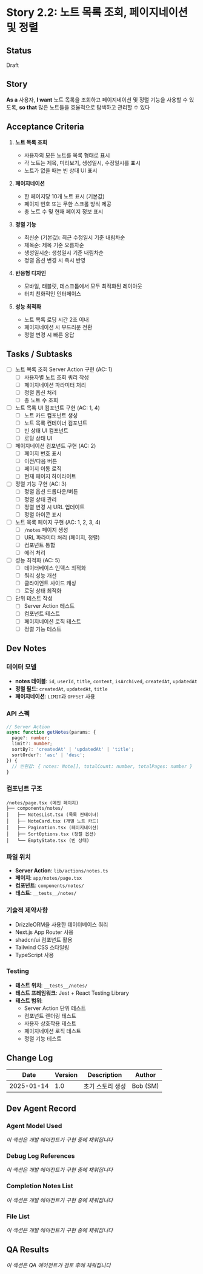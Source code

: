 # Story 2.2: 노트 목록 조회, 페이지네이션 및 정렬

## Status
Draft

## Story
**As a** 사용자,
**I want** 노트 목록을 조회하고 페이지네이션 및 정렬 기능을 사용할 수 있도록,
**so that** 많은 노트들을 효율적으로 탐색하고 관리할 수 있다

## Acceptance Criteria

1. **노트 목록 조회**
   - 사용자의 모든 노트를 목록 형태로 표시
   - 각 노트는 제목, 미리보기, 생성일시, 수정일시를 표시
   - 노트가 없을 때는 빈 상태 UI 표시

2. **페이지네이션**
   - 한 페이지당 10개 노트 표시 (기본값)
   - 페이지 번호 또는 무한 스크롤 방식 제공
   - 총 노트 수 및 현재 페이지 정보 표시

3. **정렬 기능**
   - 최신순 (기본값): 최근 수정일시 기준 내림차순
   - 제목순: 제목 기준 오름차순
   - 생성일시순: 생성일시 기준 내림차순
   - 정렬 옵션 변경 시 즉시 반영

4. **반응형 디자인**
   - 모바일, 태블릿, 데스크톱에서 모두 최적화된 레이아웃
   - 터치 친화적인 인터페이스

5. **성능 최적화**
   - 노트 목록 로딩 시간 2초 이내
   - 페이지네이션 시 부드러운 전환
   - 정렬 변경 시 빠른 응답

## Tasks / Subtasks

- [ ] 노트 목록 조회 Server Action 구현 (AC: 1)
  - [ ] 사용자별 노트 조회 쿼리 작성
  - [ ] 페이지네이션 파라미터 처리
  - [ ] 정렬 옵션 처리
  - [ ] 총 노트 수 조회

- [ ] 노트 목록 UI 컴포넌트 구현 (AC: 1, 4)
  - [ ] 노트 카드 컴포넌트 생성
  - [ ] 노트 목록 컨테이너 컴포넌트
  - [ ] 빈 상태 UI 컴포넌트
  - [ ] 로딩 상태 UI

- [ ] 페이지네이션 컴포넌트 구현 (AC: 2)
  - [ ] 페이지 번호 표시
  - [ ] 이전/다음 버튼
  - [ ] 페이지 이동 로직
  - [ ] 현재 페이지 하이라이트

- [ ] 정렬 기능 구현 (AC: 3)
  - [ ] 정렬 옵션 드롭다운/버튼
  - [ ] 정렬 상태 관리
  - [ ] 정렬 변경 시 URL 업데이트
  - [ ] 정렬 아이콘 표시

- [ ] 노트 목록 페이지 구현 (AC: 1, 2, 3, 4)
  - [ ] `/notes` 페이지 생성
  - [ ] URL 파라미터 처리 (페이지, 정렬)
  - [ ] 컴포넌트 통합
  - [ ] 에러 처리

- [ ] 성능 최적화 (AC: 5)
  - [ ] 데이터베이스 인덱스 최적화
  - [ ] 쿼리 성능 개선
  - [ ] 클라이언트 사이드 캐싱
  - [ ] 로딩 상태 최적화

- [ ] 단위 테스트 작성
  - [ ] Server Action 테스트
  - [ ] 컴포넌트 테스트
  - [ ] 페이지네이션 로직 테스트
  - [ ] 정렬 기능 테스트

## Dev Notes

### 데이터 모델
- **notes 테이블**: `id`, `userId`, `title`, `content`, `isArchived`, `createdAt`, `updatedAt`
- **정렬 필드**: `createdAt`, `updatedAt`, `title`
- **페이지네이션**: `LIMIT`과 `OFFSET` 사용

### API 스펙
```typescript
// Server Action
async function getNotes(params: {
  page?: number;
  limit?: number;
  sortBy?: 'createdAt' | 'updatedAt' | 'title';
  sortOrder?: 'asc' | 'desc';
}) {
  // 반환값: { notes: Note[], totalCount: number, totalPages: number }
}
```

### 컴포넌트 구조
```
/notes/page.tsx (메인 페이지)
├── components/notes/
│   ├── NotesList.tsx (목록 컨테이너)
│   ├── NoteCard.tsx (개별 노트 카드)
│   ├── Pagination.tsx (페이지네이션)
│   ├── SortOptions.tsx (정렬 옵션)
│   └── EmptyState.tsx (빈 상태)
```

### 파일 위치
- **Server Action**: `lib/actions/notes.ts`
- **페이지**: `app/notes/page.tsx`
- **컴포넌트**: `components/notes/`
- **테스트**: `__tests__/notes/`

### 기술적 제약사항
- DrizzleORM을 사용한 데이터베이스 쿼리
- Next.js App Router 사용
- shadcn/ui 컴포넌트 활용
- Tailwind CSS 스타일링
- TypeScript 사용

### Testing
- **테스트 위치**: `__tests__/notes/`
- **테스트 프레임워크**: Jest + React Testing Library
- **테스트 범위**: 
  - Server Action 단위 테스트
  - 컴포넌트 렌더링 테스트
  - 사용자 상호작용 테스트
  - 페이지네이션 로직 테스트
  - 정렬 기능 테스트

## Change Log

| Date | Version | Description | Author |
|------|---------|-------------|--------|
| 2025-01-14 | 1.0 | 초기 스토리 생성 | Bob (SM) |

## Dev Agent Record

### Agent Model Used
*이 섹션은 개발 에이전트가 구현 중에 채워집니다*

### Debug Log References
*이 섹션은 개발 에이전트가 구현 중에 채워집니다*

### Completion Notes List
*이 섹션은 개발 에이전트가 구현 중에 채워집니다*

### File List
*이 섹션은 개발 에이전트가 구현 중에 채워집니다*

## QA Results
*이 섹션은 QA 에이전트가 검토 후에 채워집니다*

